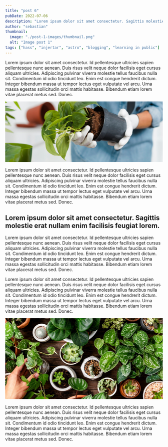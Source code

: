 ```yaml
---
title: "post 6"
pubDate: 2022-07-06
description: "Lorem ipsum dolor sit amet consectetur. Sagittis molestie erat nullam enim facilisis feugiat lorem. Enim nulla imperdiet diam rhoncus eu. Vitae lorem penatibus arcu turpis tristique risus magnis egestas. Duis viverra neque eros nunc commodo amet sit dolor amet. Id ipsum habitant convallis id in proin massa sem ut."
author: "sebastian"
thumbnail:
  image: "./post-1-images/thumbnail.png"
  alt: "Image post 1"
tags: ["hass", "injertar", "astro", "blogging", "learning in public"]
---
```


Lorem ipsum dolor sit amet consectetur. Id pellentesque ultricies sapien pellentesque nunc aenean. Duis risus velit neque dolor facilisis eget cursus aliquam ultricies. Adipiscing pulvinar viverra molestie tellus faucibus nulla sit. Condimentum id odio tincidunt leo. Enim est congue hendrerit dictum. Integer bibendum massa ut tempor lectus eget vulputate vel arcu. Urna massa egestas sollicitudin orci mattis habitasse. Bibendum etiam lorem vitae placerat metus sed. Donec.

![Alt text](./post-1-images/image1.png)

Lorem ipsum dolor sit amet consectetur. Id pellentesque ultricies sapien pellentesque nunc aenean. Duis risus velit neque dolor facilisis eget cursus aliquam ultricies. Adipiscing pulvinar viverra molestie tellus faucibus nulla sit. Condimentum id odio tincidunt leo. Enim est congue hendrerit dictum. Integer bibendum massa ut tempor lectus eget vulputate vel arcu. Urna massa egestas sollicitudin orci mattis habitasse. Bibendum etiam lorem vitae placerat metus sed. Donec.

## Lorem ipsum dolor sit amet consectetur. Sagittis molestie erat nullam enim facilisis feugiat lorem.

Lorem ipsum dolor sit amet consectetur. Id pellentesque ultricies sapien pellentesque nunc aenean. Duis risus velit neque dolor facilisis eget cursus aliquam ultricies. Adipiscing pulvinar viverra molestie tellus faucibus nulla sit. Condimentum id odio tincidunt leo. Enim est congue hendrerit dictum. Integer bibendum massa ut tempor lectus eget vulputate vel arcu. Urna massa egestas sollicitudin orci mattis habitasse. Bibendum etiam lorem vitae placerat metus sed. Donec.

Lorem ipsum dolor sit amet consectetur. Id pellentesque ultricies sapien pellentesque nunc aenean. Duis risus velit neque dolor facilisis eget cursus aliquam ultricies. Adipiscing pulvinar viverra molestie tellus faucibus nulla sit. Condimentum id odio tincidunt leo. Enim est congue hendrerit dictum. Integer bibendum massa ut tempor lectus eget vulputate vel arcu. Urna massa egestas sollicitudin orci mattis habitasse. Bibendum etiam lorem vitae placerat metus sed. Donec.

![Alt text](./post-1-images/image2.png)

Lorem ipsum dolor sit amet consectetur. Id pellentesque ultricies sapien pellentesque nunc aenean. Duis risus velit neque dolor facilisis eget cursus aliquam ultricies. Adipiscing pulvinar viverra molestie tellus faucibus nulla sit. Condimentum id odio tincidunt leo. Enim est congue hendrerit dictum. Integer bibendum massa ut tempor lectus eget vulputate vel arcu. Urna massa egestas sollicitudin orci mattis habitasse. Bibendum etiam lorem vitae placerat metus sed. Donec.
